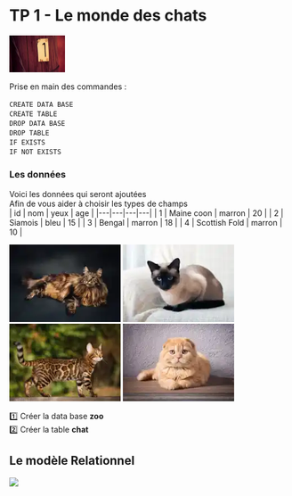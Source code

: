 # TP 1 - Le monde des chats
<img src="../img/number/one.webp" width="100">
  
Prise en main des commandes : 
   
 <code>CREATE DATA BASE</code>  
 <code>CREATE TABLE</code>  
 <code>DROP DATA BASE</code>  
 <code>DROP TABLE</code>  
 <code>IF EXISTS</code>  
 <code>IF NOT EXISTS</code>  

### Les données
Voici les données qui seront ajoutées  
Afin de vous aider  à choisir les types de champs  
| id | nom | yeux | age |
|---|---|---|---|
| 1 | Maine coon | marron | 20 |
| 2 | Siamois | bleu | 15 |
| 3 | Bengal | marron | 18 |
| 4 | Scottish Fold | marron | 10 |

![maincoon](/img/tp/tp1/maincoon.webp)
![siamois](/img/tp/tp1/siamois.webp)
![bengal](/img/tp/tp1/bengal.webp)
![scottish](/img/tp/tp1/scottish.webp)

:one: Créer la data base **zoo**  
:two: Créer la table **chat**  

## Le modèle Relationnel
<img src="../img/db-svg/01-chat.svg" width="300">

